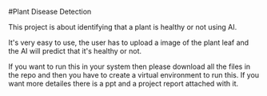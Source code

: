 #Plant Disease Detection








This project is about identifying that a plant is healthy or not using AI.

It's very easy to use, the user has to upload a image of the plant leaf and the AI will predict that it's healthy or not.


If you want to run this in your system then please download all the files in the repo and then you have to create a virtual environment to run this.
If you want more detailes there is a ppt and a project report attached with it.
